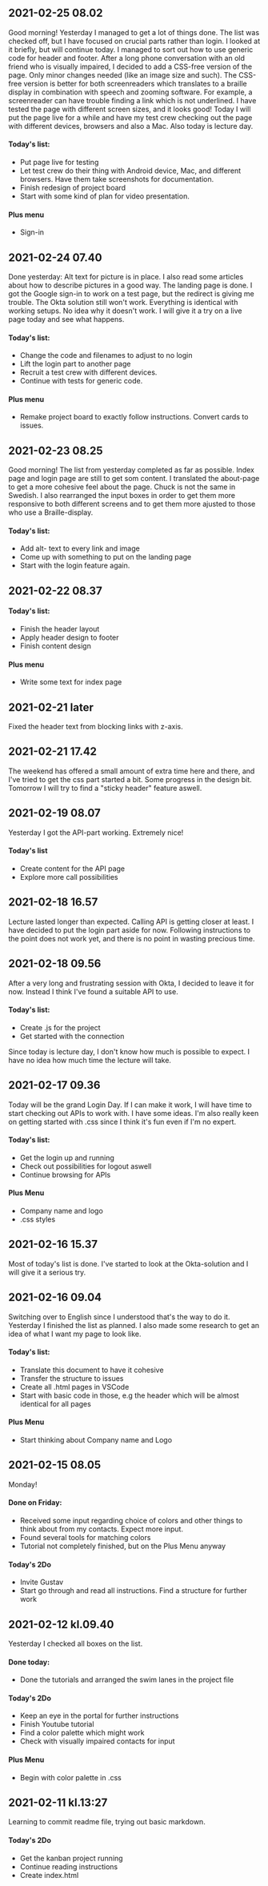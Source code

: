 ## 2021-02-25 08.02

Good morning!
Yesterday I managed to get a lot of things done. The list was checked off, but I have focused on crucial parts rather than login. I looked at it briefly, but will continue today. 
I managed to sort out how to use generic code for header and footer. After a long phone conversation with an old friend who is visually impaired, I decided to add a CSS-free version of the page. Only minor changes needed (like an image size and such). The CSS-free version is better for both screenreaders which translates to a braille display in combination with speech and zooming software. For example, a screenreader can have trouble finding a link which is not underlined. 
I have tested the page with different screen sizes, and it looks good! Today I will put the page live for a while and have my test crew checking out the page with different devices, browsers and also a Mac. Also today is lecture day. 

#### Today's list:
* Put page live for testing
* Let test crew do their thing with Android device, Mac, and different browsers. Have them take screenshots for documentation. 
* Finish redesign of project board
* Start with some kind of plan for video presentation. 

#### Plus menu
* Sign-in

## 2021-02-24 07.40

Done yesterday:
Alt text for picture is in place. I also read some articles about how to describe pictures in a good way. 
The landing page is done. 
I got the Google sign-in to work on a test page, but the redirect is giving me trouble. The Okta solution still won't work. Everything is identical with working setups. No idea why it doesn't work. I will give it a try on a live page today and see what happens. 

#### Today's list:
* Change the code and filenames to adjust to no login
* Lift the login part to another page
* Recruit a test crew with different devices.
* Continue with tests for generic code. 

#### Plus menu
* Remake project board to exactly follow instructions. Convert cards to issues. 

## 2021-02-23 08.25

Good morning!
The list from yesterday completed as far as possible. Index page and login page are still to get som content. 
I translated the about-page to get a more cohesive feel about the page. Chuck is not the same in Swedish. 
I also rearranged the input boxes in order to get them more responsive to both different screens and to get them more ajusted to those who use a Braille-display. 

#### Today's list:
* Add alt- text to every link and image
* Come up with something to put on the landing page
* Start with the login feature again. 

## 2021-02-22 08.37

#### Today's list:
* Finish the header layout
* Apply header design to footer
* Finish content design

#### Plus menu
* Write some text for index page

## 2021-02-21 later

Fixed the header text from blocking links with z-axis. 

## 2021-02-21 17.42

The weekend has offered a small amount of extra time here and there, and I've tried to get the css part started a bit. Some progress in the design bit.
Tomorrow I will try to find a "sticky header" feature aswell. 

## 2021-02-19 08.07

Yesterday I got the API-part working. Extremely nice!

#### Today's list

* Create content for the API page
* Explore more call possibilities

## 2021-02-18 16.57

Lecture lasted longer than expected. Calling API is getting closer at least.
I have decided to put the login part aside for now. Following instructions to the point does not work yet, and there is no point in wasting precious time.

## 2021-02-18 09.56

After a very long and frustrating session with Okta, I decided to leave it for now. Instead I think I've found a suitable API to use.

#### Today's list:

* Create .js for the project
* Get started with the connection

Since today is lecture day, I don't know how much is possible to expect. I have no idea how much time the lecture will take.

## 2021-02-17 09.36

Today will be the grand Login Day. If I can make it work, I will have time to start checking out APIs to work with.
I have some ideas. I'm also really keen on getting started with .css since I think it's fun even if I'm no expert.

#### Today's list:

* Get the login up and running
* Check out possibilities for logout aswell
* Continue browsing for APIs

#### Plus Menu

* Company name and logo
* .css styles

## 2021-02-16 15.37

Most of today's list is done. I've started to look at the Okta-solution and I will give it a serious try.

## 2021-02-16 09.04

Switching over to English since I understood that's the way to do it.
Yesterday I finished the list as planned. I also made some research to get an idea of what I want my page to look like.

#### Today's list:

* Translate this document to have it cohesive
* Transfer the structure to issues
* Create all .html pages in VSCode
* Start with basic code in those, e.g the header which will be almost identical for all pages

#### Plus Menu

* Start thinking about Company name and Logo

## 2021-02-15 08.05

Monday!

#### Done on Friday:

* Received some input regarding choice of colors and other things to think about from my contacts. Expect more input.
* Found several tools for matching colors
* Tutorial not completely finished, but on the Plus Menu anyway

#### Today's 2Do

* Invite Gustav
* Start go through and read all instructions. Find a structure for further work

## 2021-02-12 kl.09.40

Yesterday I checked all boxes on the list.

#### Done today:

* Done the tutorials and arranged the swim lanes in the project file

#### Today's 2Do

* Keep an eye in the portal for further instructions
* Finish Youtube tutorial
* Find a color palette which might work
* Check with visually impaired contacts for input

#### Plus Menu

* Begin with color palette in .css

## 2021-02-11 kl.13:27

Learning to commit readme file, trying out basic markdown.

#### Today's 2Do

* Get the kanban project running
* Continue reading instructions
* Create index.html

